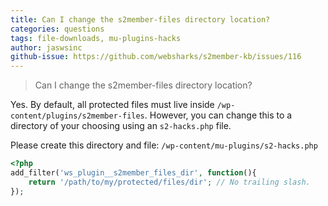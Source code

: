 ```yaml
---
title: Can I change the s2member-files directory location?
categories: questions
tags: file-downloads, mu-plugins-hacks
author: jaswsinc
github-issue: https://github.com/websharks/s2member-kb/issues/116
---
```


> Can I change the s2member-files directory location?

Yes. By default, all protected files must live inside `/wp-content/plugins/s2member-files`. However, you can change this to a directory of your choosing using an `s2-hacks.php` file.

Please create this directory and file:
`/wp-content/mu-plugins/s2-hacks.php`

```php
<?php
add_filter('ws_plugin__s2member_files_dir', function(){
    return '/path/to/my/protected/files/dir'; // No trailing slash.
});
```